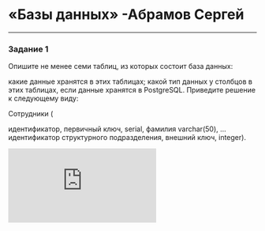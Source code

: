 # «Базы данных» -Абрамов Сергей

---

### Задание 1


Опишите не менее семи таблиц, из которых состоит база данных:

какие данные хранятся в этих таблицах;
какой тип данных у столбцов в этих таблицах, если данные хранятся в PostgreSQL.
Приведите решение к следующему виду:

Сотрудники (

идентификатор, первичный ключ, serial,
фамилия varchar(50),
...
идентификатор структурного подразделения, внешний ключ, integer).

![БД описание](https://github.com/smabramov/Databases/blob/f0e7e802d5a018c1b62ee65e5d71c171c36da063/%D0%91%D0%94%20%D0%BE%D0%BF%D0%B8%D1%81%D0%B0%D0%BD%D0%B8%D0%B5.txt)

